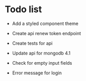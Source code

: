 # Todo list

* Add a styled component theme

* Create api renew token endpoint
* Create tests for api
* Update api for mongodb 4.1

* Check for empty input fields
* Error message for login